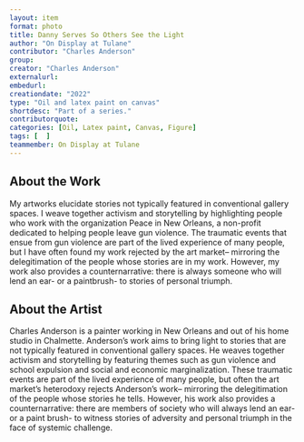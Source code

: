 ```yaml
---
layout: item
format: photo
title: Danny Serves So Others See the Light
author: "On Display at Tulane"
contributor: "Charles Anderson"
group: 
creator: "Charles Anderson"
externalurl: 
embedurl: 
creationdate: "2022"
type: "Oil and latex paint on canvas"
shortdesc: "Part of a series."
contributorquote: 
categories: [Oil, Latex paint, Canvas, Figure]
tags: [  ]
teammember: On Display at Tulane
---
```


## About the Work

My artworks elucidate stories not typically featured in conventional gallery spaces. I weave together activism and storytelling by highlighting people who work with the organization Peace in New Orleans, a non-profit dedicated to helping people leave gun violence. The traumatic events that ensue from gun violence are part of the lived experience of many people, but I have often found my work rejected by the art market– mirroring the delegitimation of the people whose stories are in my work. However, my work also provides a counternarrative: there is always someone who will lend an ear- or a paintbrush- to stories of personal triumph.

## About the Artist

Charles Anderson is a painter working in New Orleans and out of his home studio in Chalmette. Anderson’s work aims to bring light to stories that are not typically featured in conventional gallery spaces. He weaves together activism and storytelling by featuring themes such as gun violence and school expulsion and social and economic marginalization. These traumatic events are part of the lived experience of many people, but often the art market’s heterodoxy rejects Anderson’s work– mirroring the delegitimation of the people whose stories he tells. However, his work also provides a counternarrative: there are members of society who will always lend an ear- or a paint brush- to witness stories of adversity and personal triumph in the face of systemic challenge. 
